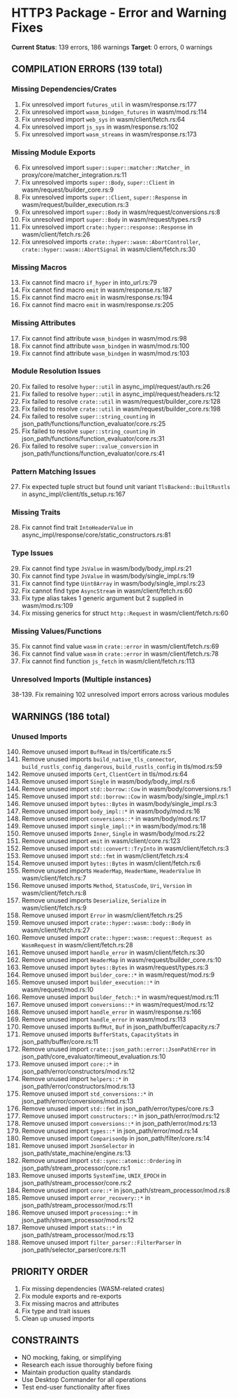# HTTP3 Package - Error and Warning Fixes

**Current Status**: 139 errors, 186 warnings
**Target**: 0 errors, 0 warnings

## COMPILATION ERRORS (139 total)

### Missing Dependencies/Crates
1. Fix unresolved import `futures_util` in wasm/response.rs:177
2. Fix unresolved import `wasm_bindgen_futures` in wasm/mod.rs:114
3. Fix unresolved import `web_sys` in wasm/client/fetch.rs:64
4. Fix unresolved import `js_sys` in wasm/response.rs:102
5. Fix unresolved import `wasm_streams` in wasm/response.rs:173

### Missing Module Exports
6. Fix unresolved import `super::super::matcher::Matcher_` in proxy/core/matcher_integration.rs:11
7. Fix unresolved imports `super::Body`, `super::Client` in wasm/request/builder_core.rs:9
8. Fix unresolved imports `super::Client`, `super::Response` in wasm/request/builder_execution.rs:3
9. Fix unresolved import `super::Body` in wasm/request/conversions.rs:8
10. Fix unresolved import `super::Body` in wasm/request/types.rs:9
11. Fix unresolved import `crate::hyper::response::Response` in wasm/client/fetch.rs:26
12. Fix unresolved imports `crate::hyper::wasm::AbortController`, `crate::hyper::wasm::AbortSignal` in wasm/client/fetch.rs:30

### Missing Macros
13. Fix cannot find macro `if_hyper` in into_url.rs:79
14. Fix cannot find macro `emit` in wasm/response.rs:187
15. Fix cannot find macro `emit` in wasm/response.rs:194
16. Fix cannot find macro `emit` in wasm/response.rs:205

### Missing Attributes
17. Fix cannot find attribute `wasm_bindgen` in wasm/mod.rs:98
18. Fix cannot find attribute `wasm_bindgen` in wasm/mod.rs:100
19. Fix cannot find attribute `wasm_bindgen` in wasm/mod.rs:103

### Module Resolution Issues
20. Fix failed to resolve `hyper::util` in async_impl/request/auth.rs:26
21. Fix failed to resolve `hyper::util` in async_impl/request/headers.rs:12
22. Fix failed to resolve `crate::util` in wasm/request/builder_core.rs:128
23. Fix failed to resolve `crate::util` in wasm/request/builder_core.rs:198
24. Fix failed to resolve `super::string_counting` in json_path/functions/function_evaluator/core.rs:25
25. Fix failed to resolve `super::string_counting` in json_path/functions/function_evaluator/core.rs:31
26. Fix failed to resolve `super::value_conversion` in json_path/functions/function_evaluator/core.rs:41

### Pattern Matching Issues
27. Fix expected tuple struct but found unit variant `TlsBackend::BuiltRustls` in async_impl/client/tls_setup.rs:167

### Missing Traits
28. Fix cannot find trait `IntoHeaderValue` in async_impl/response/core/static_constructors.rs:81

### Type Issues
29. Fix cannot find type `JsValue` in wasm/body/body_impl.rs:21
30. Fix cannot find type `JsValue` in wasm/body/single_impl.rs:19
31. Fix cannot find type `Uint8Array` in wasm/body/single_impl.rs:23
32. Fix cannot find type `AsyncStream` in wasm/client/fetch.rs:60
33. Fix type alias takes 1 generic argument but 2 supplied in wasm/mod.rs:109
34. Fix missing generics for struct `http::Request` in wasm/client/fetch.rs:60

### Missing Values/Functions
35. Fix cannot find value `wasm` in `crate::error` in wasm/client/fetch.rs:69
36. Fix cannot find value `wasm` in `crate::error` in wasm/client/fetch.rs:78
37. Fix cannot find function `js_fetch` in wasm/client/fetch.rs:113

### Unresolved Imports (Multiple instances)
38-139. Fix remaining 102 unresolved import errors across various modules

## WARNINGS (186 total)

### Unused Imports
140. Remove unused import `BufRead` in tls/certificate.rs:5
141. Remove unused imports `build_native_tls_connector`, `build_rustls_config_dangerous`, `build_rustls_config` in tls/mod.rs:59
142. Remove unused imports `Cert`, `ClientCert` in tls/mod.rs:64
143. Remove unused import `Single` in wasm/body/body_impl.rs:6
144. Remove unused import `std::borrow::Cow` in wasm/body/conversions.rs:1
145. Remove unused import `std::borrow::Cow` in wasm/body/single_impl.rs:1
146. Remove unused import `bytes::Bytes` in wasm/body/single_impl.rs:3
147. Remove unused import `body_impl::*` in wasm/body/mod.rs:16
148. Remove unused import `conversions::*` in wasm/body/mod.rs:17
149. Remove unused import `single_impl::*` in wasm/body/mod.rs:18
150. Remove unused imports `Inner`, `Single` in wasm/body/mod.rs:22
151. Remove unused import `emit` in wasm/client/core.rs:123
152. Remove unused import `std::convert::TryInto` in wasm/client/fetch.rs:3
153. Remove unused import `std::fmt` in wasm/client/fetch.rs:4
154. Remove unused import `bytes::Bytes` in wasm/client/fetch.rs:6
155. Remove unused imports `HeaderMap`, `HeaderName`, `HeaderValue` in wasm/client/fetch.rs:7
156. Remove unused imports `Method`, `StatusCode`, `Uri`, `Version` in wasm/client/fetch.rs:8
157. Remove unused imports `Deserialize`, `Serialize` in wasm/client/fetch.rs:9
158. Remove unused import `Error` in wasm/client/fetch.rs:25
159. Remove unused import `crate::hyper::wasm::body::Body` in wasm/client/fetch.rs:27
160. Remove unused import `crate::hyper::wasm::request::Request as WasmRequest` in wasm/client/fetch.rs:28
161. Remove unused import `handle_error` in wasm/client/fetch.rs:30
162. Remove unused import `HeaderMap` in wasm/request/builder_core.rs:10
163. Remove unused import `bytes::Bytes` in wasm/request/types.rs:3
164. Remove unused import `builder_core::*` in wasm/request/mod.rs:9
165. Remove unused import `builder_execution::*` in wasm/request/mod.rs:10
166. Remove unused import `builder_fetch::*` in wasm/request/mod.rs:11
167. Remove unused import `conversions::*` in wasm/request/mod.rs:12
168. Remove unused import `handle_error` in wasm/response.rs:166
169. Remove unused import `handle_error` in wasm/mod.rs:113
170. Remove unused imports `BufMut`, `Buf` in json_path/buffer/capacity.rs:7
171. Remove unused imports `BufferStats`, `CapacityStats` in json_path/buffer/core.rs:11
172. Remove unused import `crate::json_path::error::JsonPathError` in json_path/core_evaluator/timeout_evaluation.rs:10
173. Remove unused import `core::*` in json_path/error/constructors/mod.rs:12
174. Remove unused import `helpers::*` in json_path/error/constructors/mod.rs:13
175. Remove unused import `std_conversions::*` in json_path/error/conversions/mod.rs:13
176. Remove unused import `std::fmt` in json_path/error/types/core.rs:3
177. Remove unused import `constructors::*` in json_path/error/mod.rs:12
178. Remove unused import `conversions::*` in json_path/error/mod.rs:13
179. Remove unused import `types::*` in json_path/error/mod.rs:14
180. Remove unused import `ComparisonOp` in json_path/filter/core.rs:14
181. Remove unused import `JsonSelector` in json_path/state_machine/engine.rs:13
182. Remove unused import `std::sync::atomic::Ordering` in json_path/stream_processor/core.rs:1
183. Remove unused imports `SystemTime`, `UNIX_EPOCH` in json_path/stream_processor/core.rs:2
184. Remove unused import `core::*` in json_path/stream_processor/mod.rs:8
185. Remove unused import `error_recovery::*` in json_path/stream_processor/mod.rs:11
186. Remove unused import `processing::*` in json_path/stream_processor/mod.rs:12
187. Remove unused import `stats::*` in json_path/stream_processor/mod.rs:13
188. Remove unused import `filter_parser::FilterParser` in json_path/selector_parser/core.rs:11

## PRIORITY ORDER
1. Fix missing dependencies (WASM-related crates)
2. Fix module exports and re-exports 
3. Fix missing macros and attributes
4. Fix type and trait issues
5. Clean up unused imports

## CONSTRAINTS
- NO mocking, faking, or simplifying
- Research each issue thoroughly before fixing
- Maintain production quality standards
- Use Desktop Commander for all operations
- Test end-user functionality after fixes